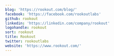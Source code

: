 ```yaml
---
blog: 'https://rookout.com/blog/'
facebook: 'https://facebook.com/rookoutlabs'
github: rookout
linkedin: 'https://linkedin.com/company/rookout'
logohandle: rookout
sort: rookout
title: Rookout
twitter: rookoutlabs
website: 'https://www.rookout.com/'
---
```


